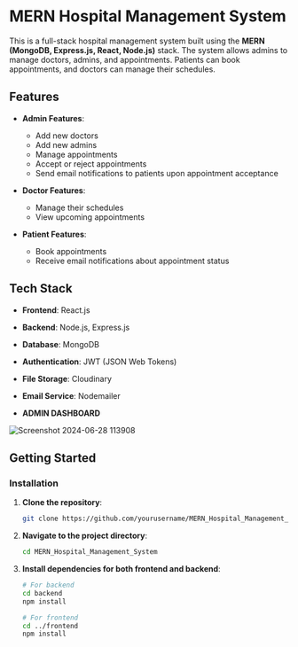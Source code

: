 # **MERN Hospital Management System**

This is a full-stack hospital management system built using the **MERN (MongoDB, Express.js, React, Node.js)** stack. The system allows admins to manage doctors, admins, and appointments. Patients can book appointments, and doctors can manage their schedules.

## **Features**

- **Admin Features**:
  - Add new doctors
  - Add new admins
  - Manage appointments
  - Accept or reject appointments
  - Send email notifications to patients upon appointment acceptance

- **Doctor Features**:
  - Manage their schedules
  - View upcoming appointments

- **Patient Features**:
  - Book appointments
  - Receive email notifications about appointment status

## **Tech Stack**

- **Frontend**: React.js
- **Backend**: Node.js, Express.js
- **Database**: MongoDB
- **Authentication**: JWT (JSON Web Tokens)
- **File Storage**: Cloudinary 
- **Email Service**: Nodemailer

- **ADMIN DASHBOARD**  

![Screenshot 2024-06-28 113908](https://github.com/mukulaggy/MERN_Hospital_Management_System/assets/147478470/968bc8e2-3ec2-4c32-824e-40e9c03319d2)



## **Getting Started**

### **Installation**

1. **Clone the repository**:

    ```bash
    git clone https://github.com/yourusername/MERN_Hospital_Management_System.git
    ```

2. **Navigate to the project directory**:

    ```bash
    cd MERN_Hospital_Management_System
    ```

3. **Install dependencies for both frontend and backend**:

    ```bash
    # For backend
    cd backend
    npm install

    # For frontend
    cd ../frontend
    npm install
    ```



